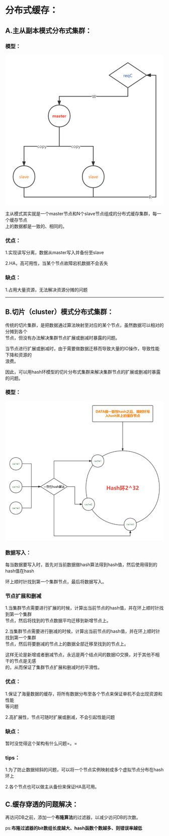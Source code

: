 # 分布式缓存：

## A.主从副本模式分布式集群：

### 模型：
![主从模型图](https://github.com/btlyh/serverTechnology/blob/main/img/ms.png "简单模型")  

主从模式其实就是一个master节点和N个slave节点组成的分布式缓存集群，每一个缓存节点  
上的数据都是一致的、相同的。

### 优点：
1.实现读写分离，数据从master写入并备份至slave  

2.HA，高可用性，当某个节点故障宕机数据不会丢失

### 缺点：
1.占用大量资源，无法解决资源分摊的问题

***

## B.切片（cluster）模式分布式集群：
传统的切片集群，是把数据通过算法映射至对应的某个节点，虽然数据可以相对的分摊到各个  
节点，但没有办法解决集群节点扩展或删减时暴露的问题。  

当节点进行扩展或删减时，由于需要做数据迁移而导致大量的IO操作，导致性能下降和资源的  
浪费。

因此，可以用hash环模型的切片分布式集群来解决集群节点的扩展或删减时暴露的问题。

### 模型：
![切片模型图](https://github.com/btlyh/serverTechnology/blob/main/img/cluster.png "简单模型")

### 数据写入：
每当数据要写入时，首先对当前数据做hash算法得到hash值，然后使用得到的hash值在hash  

环上顺时针找到第一个集群节点，最后将数据写入。

### 节点扩展和删减
1.当集群节点需要进行扩展的时候，计算出当前节点的hash值，并在环上顺时针找到第一个集群  
节点，然后将找到的节点数据平均迁移到新增节点上。  

2.当集群节点需要进行删减的时候，计算出当前节点的hash值，并在环上顺时针找到第一个集群  
节点，然后将要删减的节点上的数据全部迁移至找到的节点上。  

这样无论是新增或者删减节点，永远是两个结点间的数据IO交换，对于其他不相干的节点是无感  
的，从而保证了集群节点扩展和删减时的平滑性。  

### 优点：
1.保证了海量数据的缓存，将所有数据分布至各个节点来保证单机不会出现资源和性能  
等问题

2.高扩展性，节点可随时扩展或删减，不会引起性能问题

### 缺点：
暂时没觉得这个架构有什么问题=。=

### tips：
1.为了防止数据倾斜的问题，可以将一个节点实例映射成多个虚拟节点分布在hash环上  

2.各个节点也可以做主从备份来保证HA高可用。  

## C.缓存穿透的问题解决：
再访问DB之前，添加一个**布隆算法**的过滤器，以减少访问DB的次数。  

ps:**布隆过滤器的bit数组长度越大、hash函数个数越多、则错误率越低**
